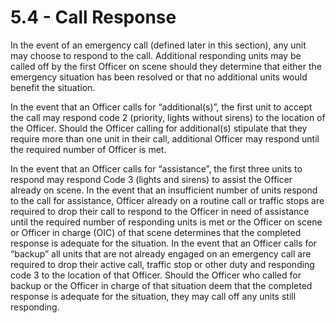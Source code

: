 # 5.4 - Call Response

In the event of an emergency call (defined later in this section), any unit may choose to respond to the call. Additional responding units may be called off by the first Officer on scene should they determine that either the emergency situation has been resolved or that no additional units would benefit the situation.

In the event that an Officer calls for “additional(s)”, the first unit to accept the call may respond code 2 (priority, lights without sirens) to the location of the Officer. Should the Officer calling for additional(s) stipulate that they require more than one unit in their call, additional Officer may respond until the required number of Officer is met.

In the event that an Officer calls for “assistance”, the first three units to respond may respond Code 3 (lights and sirens) to assist the Officer already on scene. In the event that an insufficient number of units respond to the call for assistance, Officer already on a routine call or traffic stops are required to drop their call to respond to the Officer in need of assistance until the required number of responding units is met or the Officer on scene or Officer in charge (OIC) of that scene determines that the completed response is adequate for the situation. In the event that an Officer calls for “backup” all units that are not already engaged on an emergency call are required to drop their active call, traffic stop or other duty and responding code 3 to the location of that Officer. Should the Officer who called for backup or the Officer in charge of that situation deem that the completed response is adequate for the situation, they may call off any units still responding.
